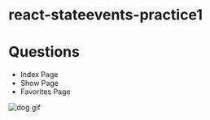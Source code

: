 # react-stateevents-practice1







# Questions


- Index Page
- Show Page
- Favorites Page

![dog gif](state-pairing-gif.gif)
